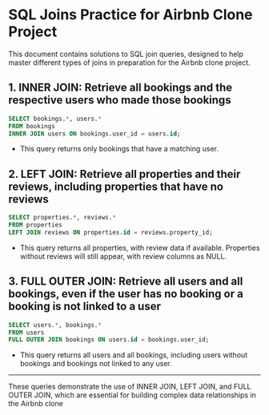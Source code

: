 # SQL Joins Practice for Airbnb Clone Project

This document contains solutions to SQL join queries, designed to help master different types of joins in preparation for the Airbnb clone project.

## 1. INNER JOIN: Retrieve all bookings and the respective users who made those bookings

```sql
SELECT bookings.*, users.*
FROM bookings
INNER JOIN users ON bookings.user_id = users.id;
```

- This query returns only bookings that have a matching user.

## 2. LEFT JOIN: Retrieve all properties and their reviews, including properties that have no reviews

```sql
SELECT properties.*, reviews.*
FROM properties
LEFT JOIN reviews ON properties.id = reviews.property_id;
```

- This query returns all properties, with review data if available. Properties without reviews will still appear, with review columns as NULL.

## 3. FULL OUTER JOIN: Retrieve all users and all bookings, even if the user has no booking or a booking is not linked to a user

```sql
SELECT users.*, bookings.*
FROM users
FULL OUTER JOIN bookings ON users.id = bookings.user_id;
```

- This query returns all users and all bookings, including users without bookings and bookings not linked to any user.

---

These queries demonstrate the use of INNER JOIN, LEFT JOIN, and FULL OUTER JOIN, which are essential for building complex data relationships in the Airbnb clone
